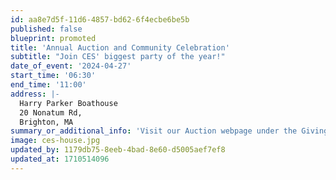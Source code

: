 ```yaml
---
id: aa8e7d5f-11d6-4857-bd62-6f4ecbe6be5b
published: false
blueprint: promoted
title: 'Annual Auction and Community Celebration'
subtitle: "Join CES' biggest party of the year!"
date_of_event: '2024-04-27'
start_time: '06:30'
end_time: '11:00'
address: |-
  Harry Parker Boathouse
  20 Nonatum Rd,
  Brighton, MA
summary_or_additional_info: 'Visit our Auction webpage under the Giving tab to purchase tickets for the event. Dinner, drinks, and dancing are included with your ticket price. All proceeds from the event go towards supporting our playground renovations!'
image: ces-house.jpg
updated_by: 1179db75-8eeb-4bad-8e60-d5005aef7ef8
updated_at: 1710514096
---
```

